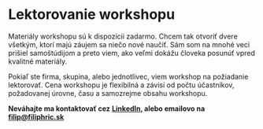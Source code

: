# Lektorovanie workshopu

Materiály workshopu sú k dispozícii zadarmo. Chcem tak otvoriť dvere všetkým, ktorí majú záujem sa niečo nové naučiť. Sám som na mnohé veci prišiel samoštúdijom a preto viem, ako veľmi dokážu človeka posunúť vpred kvalitné materiály.

Pokiaľ ste firma, skupina, alebo jednotlivec, viem workshop na požiadanie lektorovať. Cena workshopu je flexibilná a závisí od počtu účastníkov, požadovanej úrovne, času a samozrejme obsahu workshopu.

**Neváhajte ma kontaktovať cez** [**LinkedIn**](https://www.linkedin.com/in/filip-hric-11a5b1126/)**, alebo emailovo na** [**filip@filiphric.sk**](mailto:filip@filiphric.sk)

